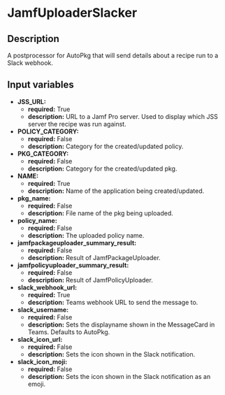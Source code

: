 # JamfUploaderSlacker

## Description

A postprocessor for AutoPkg that will send details about a recipe run to a Slack webhook.

## Input variables

- **JSS_URL:**
  - **required:** True
  - **description:** URL to a Jamf Pro server. Used to display which JSS server the recipe was run against.
- **POLICY_CATEGORY:**
  - **required:** False
  - **description:** Category for the created/updated policy.
- **PKG_CATEGORY:**
  - **required:** False
  - **description:** Category for the created/updated pkg.
- **NAME:**
  - **required:** True
  - **description:** Name of the application being created/updated.
- **pkg_name:**
  - **required:** False
  - **description:** File name of the pkg being uploaded.
- **policy_name:**
  - **required:** False
  - **description:** The uploaded policy name.
- **jamfpackageuploader_summary_result:**
  - **required:** False
  - **description:** Result of JamfPackageUploader.
- **jamfpolicyuploader_summary_result:**
  - **required:** False
  - **description:** Result of JamfPolicyUploader.
- **slack_webhook_url:**
  - **required:** True
  - **description:** Teams webhook URL to send the message to.
- **slack_username:**
  - **required:** False
  - **description:** Sets the displayname shown in the MessageCard in Teams. Defaults to AutoPkg.
- **slack_icon_url:**
  - **required:** False
  - **description:** Sets the icon shown in the Slack notification.
- **slack_icon_moji:**
  - **required:** False
  - **description:** Sets the icon shown in the Slack notification as an emoji.
